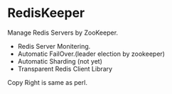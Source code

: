 RedisKeeper
===========

Manage Redis Servers by ZooKeeper.

 * Redis Server Monitering.
 * Automatic FailOver.(leader election by zookeeper)
 * Automatic Sharding (not yet)
 * Transparent Redis Client Library


Copy Right is same as perl.

